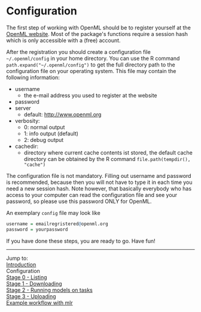 Configuration
=============

The first step of working with OpenML should be to register yourself at the [OpenML website](http://openml.liacs.nl). Most of the package's functions require a session hash which is only accessible with a (free) account.

After the registration you should create a configuration file `~/.openml/config` in your home directory. You can use the R command `path.expand("~/.openml/config")` to get the full directory path to the configuration file on your operating system. This file may contain the following information:
* username
    * the e-mail address you used to register at the website
* password
* server
    * default: http://www.openml.org 
* verbosity:
    * 0: normal output
    * 1: info output (default)
    * 2: debug output
* cachedir:
    * directory where current cache contents ist stored, the default cache directory can be obtained by the R command `file.path(tempdir(), "cache")`

The configuration file is not mandatory. Filling out username and password is recommended, because then you will not have to type it in each time you need a new session hash. Note however, that basically everybody who has access to your computer can read the configuration file and see your password, so please use this password ONLY for OpenML.

An exemplary `config` file may look like


```r
username = emailregristered@openml.org
password = yourpassword
```

If you have done these steps, you are ready to go. Have fun!

----------------------------------------------------------------------------------------------------
Jump to:    
[Introduction](1-Introduction.md)  
Configuration  
[Stage 0 - Listing](3-Stage-0-Listing.md)  
[Stage 1 - Downloading](4-Stage-1-Downloading.md)  
[Stage 2 - Running models on tasks](5-Stage-2-Running.md)  
[Stage 3 - Uploading](6-Stage-3-Uploading.md)  
[Example workflow with mlr](8-Example-workflow-with-mlr.md)
